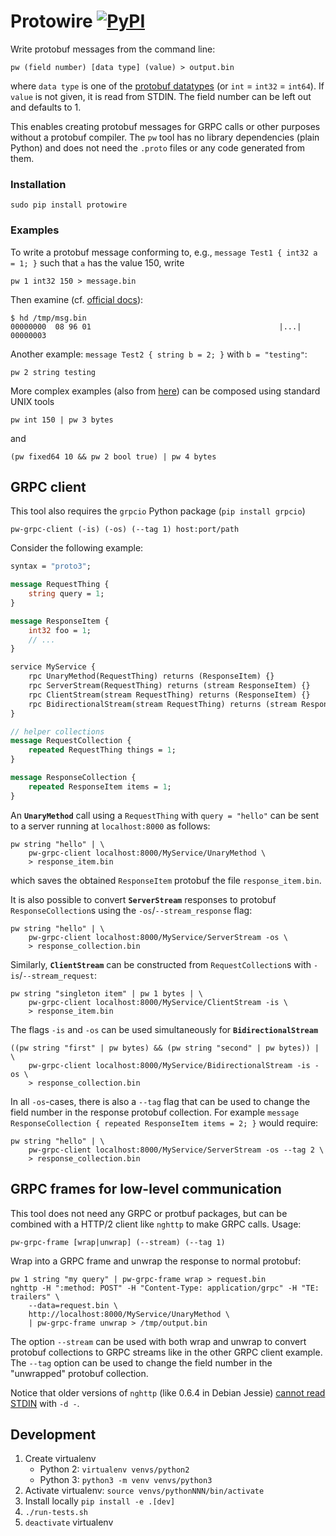 

# Protowire [![PyPI](https://img.shields.io/pypi/v/protowire.svg)](https://pypi.python.org/pypi/protowire)

Write protobuf messages from the command line:

    pw (field number) [data type] (value) > output.bin

where `data type` is one of the [protobuf datatypes](https://developers.google.com/protocol-buffers/docs/proto3#scalar) (or `int` = `int32` = `int64`). If `value` is not given, it is read from STDIN.
The field number can be left out and defaults to 1.

This enables creating protobuf messages for GRPC calls or other purposes without a protobuf compiler. The `pw` tool has no library dependencies (plain Python) and does not need the `.proto` files or any code generated from them.

### Installation

    sudo pip install protowire

### Examples

To write a protobuf message conforming to, e.g., `message Test1 { int32 a = 1; }` such that `a` has the value 150, write

    pw 1 int32 150 > message.bin

Then examine (cf. [official docs](https://developers.google.com/protocol-buffers/docs/encoding#simple)):

    $ hd /tmp/msg.bin
    00000000  08 96 01                                          |...|
    00000003

Another example: `message Test2 { string b = 2; }` with `b = "testing"`:

    pw 2 string testing

More complex examples (also from [here](https://developers.google.com/protocol-buffers/docs/encoding#embedded)) can be composed using standard UNIX tools

    pw int 150 | pw 3 bytes

and

    (pw fixed64 10 && pw 2 bool true) | pw 4 bytes

## GRPC client

This tool also requires the `grpcio` Python package (`pip install grpcio`)

    pw-grpc-client (-is) (-os) (--tag 1) host:port/path

Consider the following example:

```protobuf
syntax = "proto3";

message RequestThing {
    string query = 1;
}

message ResponseItem {
    int32 foo = 1;
    // ...
}

service MyService {
    rpc UnaryMethod(RequestThing) returns (ResponseItem) {}
    rpc ServerStream(RequestThing) returns (stream ResponseItem) {}
    rpc ClientStream(stream RequestThing) returns (ResponseItem) {}
    rpc BidirectionalStream(stream RequestThing) returns (stream ResponseItem) {}
}

// helper collections
message RequestCollection {
    repeated RequestThing things = 1;
}

message ResponseCollection {
    repeated ResponseItem items = 1;
}
```

An **`UnaryMethod`** call using a `RequestThing` with `query = "hello"` can be sent to a server running at `localhost:8000` as follows:

    pw string "hello" | \
        pw-grpc-client localhost:8000/MyService/UnaryMethod \
        > response_item.bin

which saves the obtained `ResponseItem` protobuf the file `response_item.bin`.

It is also possible to convert **`ServerStream`** responses to protobuf `ResponseCollection`s using the `-os`/`--stream_response` flag:

    pw string "hello" | \
        pw-grpc-client localhost:8000/MyService/ServerStream -os \
        > response_collection.bin

Similarly, **`ClientStream`** can be constructed from `RequestCollection`s with `-is`/`--stream_request`:

    pw string "singleton item" | pw 1 bytes | \
        pw-grpc-client localhost:8000/MyService/ClientStream -is \
        > response_item.bin

The flags `-is` and `-os` can be used simultaneously for **`BidirectionalStream`**

    ((pw string "first" | pw bytes) && (pw string "second" | pw bytes)) | \
        pw-grpc-client localhost:8000/MyService/BidirectionalStream -is -os \
        > response_collection.bin

In all `-os`-cases, there is also a `--tag` flag that can be used to change the field number in the response protobuf collection. For example `message ResponseCollection { repeated ResponseItem items = 2; }` would require:

    pw string "hello" | \
        pw-grpc-client localhost:8000/MyService/ServerStream -os --tag 2 \
        > response_collection.bin

## GRPC frames for low-level communication

This tool does not need any GRPC or protbuf packages, but can be combined with a HTTP/2 client like `nghttp` to make GRPC calls.
Usage:

    pw-grpc-frame [wrap|unwrap] (--stream) (--tag 1)

Wrap into a GRPC frame and unwrap the response to normal protobuf:

    pw 1 string "my query" | pw-grpc-frame wrap > request.bin
    nghttp -H ":method: POST" -H "Content-Type: application/grpc" -H "TE: trailers" \
        --data=request.bin \
        http://localhost:8000/MyService/UnaryMethod \
        | pw-grpc-frame unwrap > /tmp/output.bin

The option `--stream` can be used with both wrap and unwrap to convert protobuf collections to GRPC streams like in the other GRPC client example. The `--tag` option can be used to change the field number in the "unwrapped" protobuf collection.

Notice that older versions of `nghttp` (like 0.6.4 in Debian Jessie) [cannot read STDIN](https://github.com/nghttp2/nghttp2/issues/133) with `-d -`.

## Development

 1. Create virtualenv
    * Python 2: `virtualenv venvs/python2`
    * Python 3: `python3 -m venv venvs/python3`
 1. Activate virtualenv: `source venvs/pythonNNN/bin/activate`
 1. Install locally `pip install -e .[dev]`
 1. `./run-tests.sh`
 1. `deactivate` virtualenv
